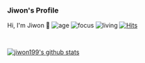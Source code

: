 ### Jiwon's Profile
<!-- Hi, I'm [Windard](https://windard.com) 👋
-->
Hi, I'm Jiwon 👋
![age](https://img.shields.io/badge/age-24-blue)
![focus](https://img.shields.io/badge/focus-android-brightgreen)
![living](https://img.shields.io/badge/living-seoul-3c9)
[![Hits](https://hits.seeyoufarm.com/api/count/incr/badge.svg?url=https%3A%2F%2Fgithub.com%2Fjiwon199&count_bg=%2379C83D&title_bg=%23555555&icon=&icon_color=%23E7E7E7&title=hits&edge_flat=false)](https://hits.seeyoufarm.com)



<br />

[![jiwon199's github stats](https://github-readme-stats.vercel.app/api?username=jiwon199&count_private=true&hide=stars&count_private=true)](https://github.com/jiwon199)

 
